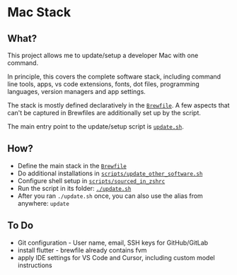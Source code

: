# Mac Stack

## What?

This project allows me to update/setup a developer Mac with one command.

In principle, this covers the complete software stack, including command line tools, apps, vs code extensions, fonts, dot files, programming languages, version managers and app settings.

The stack is mostly defined declaratively in the [`Brewfile`](Brewfile). A few aspects that can't be captured in Brewfiles are additionally set up by the script.

The main entry point to the update/setup script is [`update.sh`](update.sh).

## How?

* Define the main stack in the [`Brewfile`](Brewfile)
* Do additional installations in [`scripts/update_other_software.sh`](scripts/update_other_software.sh)
* Configure shell setup in [`scripts/sourced_in_zshrc`](scripts/sourced_in_zshrc)
* Run the script in its folder: [`./update.sh`](update.sh)
* After you ran `./update.sh` once, you can also use the alias from anywhere: `update`

## To Do

* Git configuration - User name, email, SSH keys for GitHub/GitLab
* install flutter - brewfile already contains fvm
* apply IDE settings for VS Code and Cursor, including custom model instructions